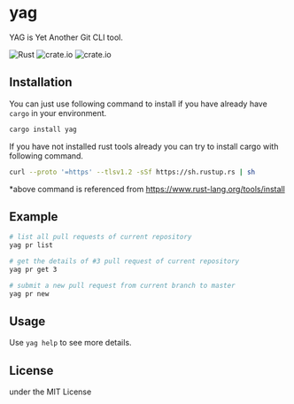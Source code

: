 # yag
YAG is Yet Another Git CLI tool.

![Rust](https://github.com/cnwangjie/yag/workflows/Rust/badge.svg)
![crate.io](https://img.shields.io/crates/v/yag.svg)
![crate.io](https://img.shields.io/crates/d/yag.svg)

## Installation

You can just use following command to install if you have already have `cargo` in your environment.

```bash
cargo install yag
```


If you have not installed rust tools already you can try to install cargo with following command.

```bash
curl --proto '=https' --tlsv1.2 -sSf https://sh.rustup.rs | sh
```

*above command is referenced from https://www.rust-lang.org/tools/install

## Example

```bash
# list all pull requests of current repository
yag pr list

# get the details of #3 pull request of current repository
yag pr get 3

# submit a new pull request from current branch to master
yag pr new
```

## Usage

Use `yag help` to see more details.

## License

under the MIT License
